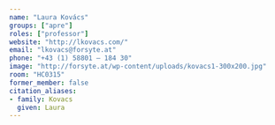 ```yaml
---
name: "Laura Kovács"
groups: ["apre"]
roles: ["professor"]
website: "http://lkovacs.com/"
email: "lkovacs@forsyte.at"
phone: "+43 (1) 58801 – 184 30"
image: "http://forsyte.at/wp-content/uploads/kovacs1-300x200.jpg"
room: "HC0315"
former_member: false
citation_aliases:
- family: Kovacs
  given: Laura
---
```


<!--
Your custom content goes here.
-->